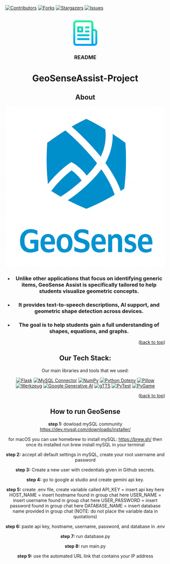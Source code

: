 <a id="readme-top"></a>

[![Contributors][contributors-shield]][contributors-url]
[![Forks][forks-shield]][forks-url]
[![Stargazers][stars-shield]][stars-url]
[![Issues][issues-shield]][issues-url]



<!-- PROJECT LOGO -->
<br />
<div align="center">
  <a href="https://github.com/zuhairsiddiqui/GeoSenseAssist-Project/blob/main/README.md">
    <img src="images/ReadMeLogo.png" alt="Logo" width="80" height="80">
  </a>

 <h3 align="center">README</h3>

# GeoSenseAssist-Project

<!-- ABOUT THE PROJECT -->
## **About**

[![Product Name Screen Shot][product-screenshot]](https://example.com)


* ### Unlike other applications that focus on identifying generic items, GeoSense Assist is specifically tailored to help students visualize geometric concepts.
* ### It provides text-to-speech descriptions, AI support, and geometric shape detection across devices.
* ### The goal is to help students gain a full understanding of shapes, equations, and graphs.


<p align="right">(<a href="#readme-top">back to top</a>)</p>


<!-- Tech Stack -->
## **Our Tech Stack:**
Our main libraries and tools that we used:

[![Flask](https://img.shields.io/badge/Flask-4CAF50?logo=flask)](https://flask.palletsprojects.com/)
[![MySQL Connector](https://img.shields.io/badge/MySQL_Connector-005C84?logo=mysql)](https://dev.mysql.com/downloads/connector/python/)
[![NumPy](https://img.shields.io/badge/NumPy-6597AA?logo=numpy)](https://numpy.org/)
[![Python Dotenv](https://img.shields.io/badge/python--dotenv-gray)](https://pypi.org/project/python-dotenv/)
[![Pillow](https://img.shields.io/badge/Pillow-blueviolet?logo=python-imaging-library)](https://pillow.readthedocs.io/en/stable/)
[![Werkzeug](https://img.shields.io/badge/Werkzeug-black)](https://werkzeug.palletsprojects.com/)
[![Google Generative AI](https://img.shields.io/badge/Google_Generative_AI-blueviolet)](https://cloud.google.com/vertex-ai/docs/generative-ai)
[![gTTS](https://img.shields.io/badge/gTTS-orange)](https://pypi.org/project/gTTS/)
[![PyTest](https://img.shields.io/badge/PyTest-red?logo=pytest)](https://docs.pytest.org/en/stable/)
[![PyGame](https://img.shields.io/badge/PyGame-green?logo=pygame)](https://www.pygame.org/)



<p align="right">(<a href="#readme-top">back to top</a>)</p>


## **How to run GeoSense**

**step 1:**
dowload mySQL community
https://dev.mysql.com/downloads/installer/

for macOS you can use homebrew to install mySQL: https://brew.sh/ then once its installed run brew install mySQL in your terminal

**step 2:**
accept all default settings in mySQL, create your root username and password 

**step 3:**
Create a new user with credentials given in Github secrets. 

**step 4:**
 go to google ai studio and create gemini api key.

**step 5:**
create .env file, 
create variable called
API_KEY = insert api key here
HOST_NAME = insert hostname found in group chat here
USER_NAME = insert username found in group chat here
USER_PASSWORD = insert password found in group chat here
DATABASE_NAME = insert database name provided in group chat
(NOTE: do not place the variable data in quotations)

**step 6:**
paste api key, hostname, username, password, and database in .env
 
**step 7:**
run database.py

**step 8:**
run main.py

**step 9:**
use the automated URL link that contains your IP address




<!-- MARKDOWN LINKS & IMAGES -->
<!-- https://www.markdownguide.org/basic-syntax/#reference-style-links -->
[contributors-shield]: https://img.shields.io/github/contributors/zuhairsiddiqui/GeoSenseAssist-Project?style=for-the-badge
[contributors-url]: https://github.com/zuhairsiddiqui/GeoSenseAssist-Project/graphs/contributors
[forks-shield]: https://img.shields.io/github/forks/zuhairsiddiqui/GeoSenseAssist-Project?style=for-the-badge
[forks-url]: https://github.com/zuhairsiddiqui/GeoSenseAssist-Project/forks
[stars-shield]: https://img.shields.io/github/stars/zuhairsiddiqui/GeoSenseAssist-Project?style=for-the-badge
[stars-url]: https://github.com/zuhairsiddiqui/GeoSenseAssist-Project/stargazers
[issues-shield]: https://img.shields.io/github/issues/zuhairsiddiqui/GeoSenseAssist-Project?style=for-the-badge
[issues-url]: https://github.com/zuhairsiddiqui/GeoSenseAssist-Project/issues

[product-screenshot]: images/GeoSense.png
